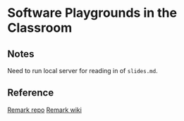 # Software Playgrounds in the Classroom

## Notes

Need to run local server for reading in of `slides.md`.


## Reference

[Remark repo](https://github.com/gnab/remark)
[Remark wiki](https://github.com/gnab/remark/wiki)

